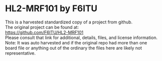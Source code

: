 
# HL2-MRF101 by F6ITU  
This is a harvested standardized copy of a project from github.  
The original project can be found at:  
https://github.com/F6ITU/HL2-MRF101  
Please consult that link for additional, details, files, and license information.  
Note: It was auto harvested and if the original repo had more than one board file or anything out of the ordinary the files here are likely not representative.  
    